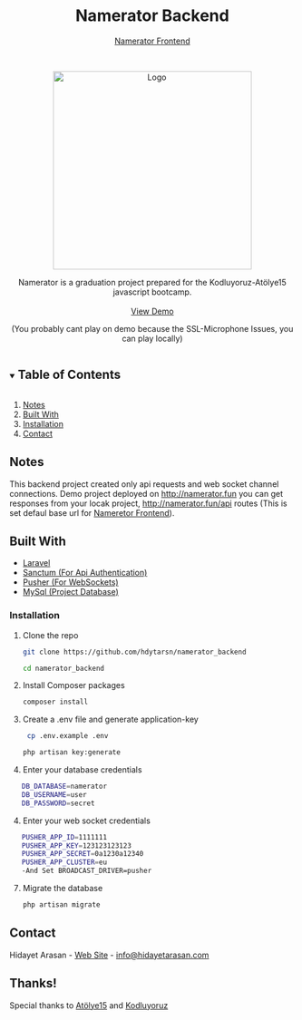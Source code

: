 <h1 align="center">Namerator Backend</h1>

<p align="center">
<a href="https://github.com/hdytarsn/namerator_frontend">Namerator Frontend</a>
    </p>

<!-- PROJECT LOGO -->
<br />
<p align="center">
  <a href="https://github.com/hdytarsn/namerator_backend">
    <img src="http://game.namerator.fun/img/logo/logo-bk.png" alt="Logo" width="350">
  </a>
  <p align="center">
Namerator is a graduation project prepared for the Kodluyoruz-Atölye15 javascript bootcamp.
    <br />
    <br />
    <a href="http://game.namerator.fun/">View Demo</a>
      <br>
        <p align="center">(You probably cant play on demo because the SSL-Microphone Issues, you can play locally)</p>
  </p>
</p>


<details open="open">
  <summary><h2 style="display: inline-block">Table of Contents</h2></summary>
  <ol>
    <li><a href="#notes">Notes</a></li>
    <li><a href="#built-with">Built With</a></li>
    <li><a href="#installation">Installation</a></li>
    <li><a href="#contact">Contact</a></li>
  </ol>
</details>


## Notes

This backend project created only api requests and web socket channel connections.
Demo project deployed on http://namerator.fun you can get responses from your locak project, http://namerator.fun/api routes (This is set defaul base url for [Nameretor Frontend](https://github.com/hdytarsn/namerator_frontend)).


## Built With

* [Laravel](https://laravel.com/)
* [Sanctum (For Api Authentication)](https://github.com/laravel/sanctum)
* [Pusher (For WebSockets)](https://pusher.com/)
* [MySql (Project Database)](https://www.mysql.com/)


### Installation

1. Clone the repo
   ```sh
   git clone https://github.com/hdytarsn/namerator_backend
   ```
    ```sh
    cd namerator_backend
   ```
2. Install Composer packages
   ```sh
   composer install
   ```
3. Create a .env file and generate application-key
   ```sh
    cp .env.example .env
   ```
   ```sh
   php artisan key:generate
   ```
4. Enter your database credentials
 ```sh
    DB_DATABASE=namerator
    DB_USERNAME=user
    DB_PASSWORD=secret
   ```
4. Enter your web socket credentials
 ```sh
    PUSHER_APP_ID=1111111
    PUSHER_APP_KEY=123123123123
    PUSHER_APP_SECRET=0a1230a12340
    PUSHER_APP_CLUSTER=eu
    -And Set BROADCAST_DRIVER=pusher
   ```
7. Migrate the database
    ```sh
   php artisan migrate
   ```


## Contact

Hidayet Arasan - [Web Site](https://hidayetarasan.com) - info@hidayetarasan.com

## Thanks!
Special thanks to [Atölye15](https://www.atolye15.com) and [Kodluyoruz](https://www.kodluyoruz.org) 
